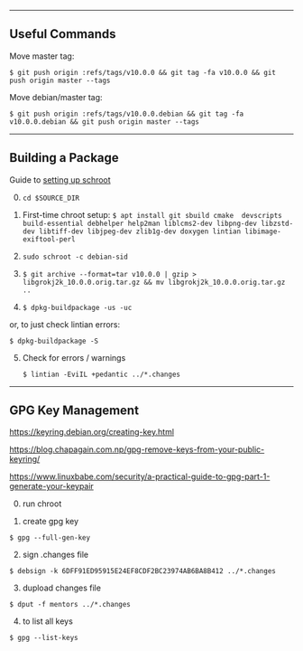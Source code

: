 ----------------
Useful Commands
----------------

Move master tag:

`$ git push origin :refs/tags/v10.0.0 && git tag -fa v10.0.0 && git push origin master --tags`


Move debian/master tag:

`$ git push origin :refs/tags/v10.0.0.debian && git tag -fa v10.0.0.debian && git push origin master --tags`

------------------
Building a Package
------------------

Guide to [setting up schroot](https://wiki.debian.org/Packaging/Pre-Requisites)

0. `cd $SOURCE_DIR`

1. First-time chroot setup:
   `$ apt install git sbuild cmake  devscripts build-essential debhelper help2man liblcms2-dev libpng-dev libzstd-dev libtiff-dev libjpeg-dev zlib1g-dev doxygen lintian libimage-exiftool-perl`

2. `sudo schroot -c debian-sid`

3. `$ git archive --format=tar v10.0.0 | gzip > libgrokj2k_10.0.0.orig.tar.gz && mv libgrokj2k_10.0.0.orig.tar.gz ..`

4. `$ dpkg-buildpackage -us -uc`

or, to just check lintian errors:

   `$ dpkg-buildpackage -S`

5. Check for errors / warnings

   `$ lintian -EviIL +pedantic ../*.changes`
   
   
------------------
GPG Key Management
------------------

https://keyring.debian.org/creating-key.html

https://blog.chapagain.com.np/gpg-remove-keys-from-your-public-keyring/

https://www.linuxbabe.com/security/a-practical-guide-to-gpg-part-1-generate-your-keypair

0. run chroot

1. create gpg key

`$ gpg --full-gen-key`

2. sign .changes file

`$ debsign -k 6DFF91ED95915E24EF8CDF2BC23974AB6BA8B412 ../*.changes`

3. dupload changes file

`$ dput -f mentors ../*.changes`

4. to list all keys

`$ gpg --list-keys`
